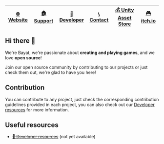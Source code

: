 | [🌐 Website](https://bayat.io) | [🏠 Support](https://support.bayat.io) | ~~[📕 Developer](https://developer.bayat.io)~~ | [📞 Contact](https://bayat.io/contact) | [💰 Unity Asset Store](https://assetstore.unity.com/publishers/26641) | [🎮 itch.io](https://bayat.itch.io) |
|-------------------------------|-------------------------------------------|-----------------------------------------------|---------------------------------------|----------------------------------------------------------------------|------------------------------------|

## Hi there 👋

We're Bayat, we're passionate about **creating and playing games**, and we love **open source**!

Join our open source community by contributing to our projects or just check them out, we're glad to have you here!

## Contribution

You can contribute to any project, just check the corresponding contribution guidelines provided in each project, you can also check out our [Developer resources](https://developer.bayat.io) for more information.

## Useful resources

- ~~[📕 Developer resources](https://developer.bayat.io)~~ (not yet available)
